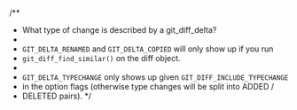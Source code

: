 /**
 * What type of change is described by a git_diff_delta?
 *
 * `GIT_DELTA_RENAMED` and `GIT_DELTA_COPIED` will only show up if you run
 * `git_diff_find_similar()` on the diff object.
 *
 * `GIT_DELTA_TYPECHANGE` only shows up given `GIT_DIFF_INCLUDE_TYPECHANGE`
 * in the option flags (otherwise type changes will be split into ADDED /
 * DELETED pairs).
 */
